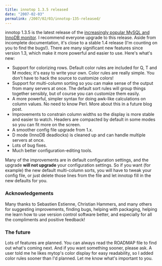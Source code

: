 ```yaml
---
title: innotop 1.3.5 released
date: "2007-02-03"
permalink: /2007/02/03/innotop-135-released/
---
```

innotop 1.3.5 is the latest release of the [increasingly popular MySQL and InnoDB monitor][1]. I recommend everyone upgrade to this release. Aside from incomplete documentation, it's close to a stable 1.4 release (I'm counting on you to find the bugs!). There are many significant new features since version 1.3, which make it more powerful and easier to use. Here's what's new:

*   Support for colorizing rows. Default color rules are included for Q, T and M modes; it's easy to write your own. Color rules are really simple. You don't have to hack the source to customize colors!
*   Support for multi-column sorting so you can make sense of the output from many servers at once. The default sort rules will group things together sensibly, but of course you can customize them easily.
*   A more powerful, simpler syntax for doing awk-like calculations on column values. No need to know Perl. More about this in a future blog post.
*   Improvements to constrain column widths so the display is more stable and easier to watch. Headers are compacted by default in some modes so you can fit more on the screen.
*   A smoother config file upgrade from 1.x.
*   D mode (InnoDB deadlocks) is cleaned up and can handle multiple servers at once.
*   Lots of bug fixes.
*   Much better configuration-editing tools.

Many of the improvements are in default configuration settings, and the upgrade **will not upgrade** your configuration settings. So if you want (for example) the new default multi-column sorts, you will have to tweak your config file, or just delete those lines from the file and let innotop fill in the new defaults for you.

### Acknowledgements

Many thanks to Sebastien Estienne, Christian Hammers, and many others for suggesting improvements, finding bugs, helping with packaging, helping me learn how to use version control software better, and especially for all the compliments and positive feedback!

### The future

Lots of features are planned. You can always read the ROADMAP file to find out what's coming next. And if you want something sooner, please ask. A user told me he likes mytop's color display for easy readability, so I added color rules sooner than I'd planned. Let me know what's important to you.

 [1]: http://code.google.com/p/innotop
